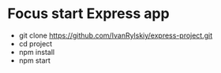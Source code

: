 # Focus start Express app
- git clone https://github.com/IvanRylskiy/express-project.git
- cd project
- npm install
- npm start
